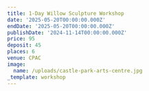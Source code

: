 ```yaml
---
title: 1-Day Willow Sculpture Workshop
date: '2025-05-20T00:00:00.000Z'
endDate: '2025-05-20T00:00:00.000Z'
publishDate: '2024-11-14T00:00:00.000Z'
price: 95
deposit: 45
places: 6
venue: CPAC
image:
  name: /uploads/castle-park-arts-centre.jpg
_template: workshop
---
```




